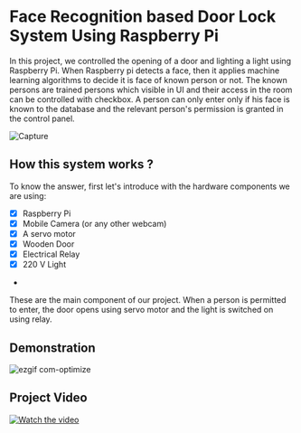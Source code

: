 # Face Recognition based Door Lock System Using Raspberry Pi
In this project, we controlled the opening of a door and lighting a light using Raspberry Pi. When Raspberry pi detects a face, then it applies machine learning algorithms to decide it is face of known person or not. The known persons are trained persons which visible in UI and their access in the room can be controlled with checkbox. A person can only enter only if his face is known to the database and the relevant person's permission is granted in the control panel.

![Capture](https://user-images.githubusercontent.com/32337334/64798929-a79e4b80-d5a5-11e9-922a-5c874ab567fe.PNG)
## How this system works ?
To know the answer, first let's introduce with the hardware components we are using:
- [x] Raspberry Pi
- [x] Mobile Camera (or any other webcam)
- [x] A servo motor
- [x] Wooden Door
- [x] Electrical Relay
- [x] 220 V Light
-
These are the main component of our project. When a person is permitted to enter, the door opens using servo motor and the light is switched on using relay.

## Demonstration
![ezgif com-optimize](https://user-images.githubusercontent.com/32337334/64801847-2944a800-d5ab-11e9-9ad1-fcbf237242a1.gif)

## Project Video
[![Watch the video](https://user-images.githubusercontent.com/32337334/64802813-4da18400-d5ad-11e9-8513-bcc1f44d0956.png)](https://www.youtube.com/watch?v=DI_ETO_g7pw)
